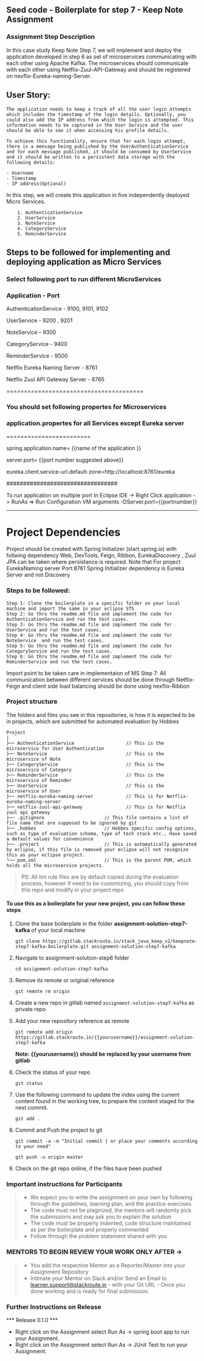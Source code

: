 ## Seed code - Boilerplate for step 7 - Keep Note Assignment
### Assignment Step Description
In this case study Keep Note Step 7, we will implement and deploy the application developed in step 6 as set of microservices communicating with each other using Apache Kafka.  The microservices should communicate with each other using Netflix-Zuul-API-Gateway and should be registered on nexflix-Eureka-naming-Server.

## User Story:
```
The application needs to keep a track of all the user login attempts which includes the timestamp of the login details. Optionally, you could also add the IP address from which the login is attempted. This information needs to be captured in the User Service and the user should be able to see it when accessing his profile details. 

To achieve this functionality, ensure that for each login attempt, there is a meesage being published by the UserAuthenticationService and for each message published, it should be consumed by UserService and it should be written to a persistent data storage with the following details:

- Username
- Timestamp
- IP address(Optional)
```

In this step, we will create this application in five independently deployed  Micro Services. 

        1. AuthenticationService
        2. UserService
        3. NoteService
        4. CategoryService
        5. ReminderService
        
 ## Steps to be followed for implementing  and deploying application as Micro Services 
 

 ### Select following port to run different MicroServices

### Application		     -		Port
AuthenticationService	- 		9100, 9101, 9102

UserService			-		9200 , 9201

NoteService		-			9300

CategoryService	-			9400 

ReminderService		-			9500 

Netflix Eureka Naming Server -	8761 

Netflix Zuul API Gateway Server	- 8765 

=======================================

### You should set following propertes for Microservices
### application.propertes for all Services except Eureka server 
========================

  spring.application.name= {{name of the application }}

  server.port=  {{port number suggested above}}

  eureka.client.service-url.default-zone=http://localhost:8761/eureka


  #################################

  To run application on multiple port 
  In Eclipse IDE ->  Right Click application  -> RunAs => Run Configuration 
  VM arguments 
   -DServer.port={{portnumber}}

  --------------------------------------
  Project Dependencies
  ============================
  Project should be created with Spring Initializer (start.spring.io) with follwing dependency
  Web, DevTools, Feign, Ribbon, EurekaDiscovery , Zuul
  JPA can be taken where persistance is required. 
  Note that  For project EurekaNaming server 
  Port:8761
  Spring Initializer dependency is Eureka Server and not Discovery 
### Steps to be followed:
    Step 1: Clone the boilerplate in a specific folder on your local machine and import the same in your eclipse STS
    Step 2: Go thru the readme.md file and implement the code for AuthenticationService and run the test cases.
    Step 3: Go thru the readme.md file and implement the code for UserService and run the test cases.
    Step 4: Go thru the readme.md file and implement the code for NoteService  and run the test cases.
    Step 5: Go thru the readme.md file and implement the code for CategoryService and run the test cases.
    Step 6: Go thru the readme.md file and implement the code for ReminderService and run the test cases.
Import point to be taken care in implementaion of MS
Step 7: All communication between different services should be done through Netflix-Feign and client side load balancing should be done using nexflix-Ribbon 
### Project structure
The folders and files you see in this repositories, is how it is expected to be in projects, which are submitted for automated evaluation by Hobbes

    Project
	|
	├── AuthenticationService                   // This is the microservice for User Authentication
	├── NoteService                             // This is the microservice of Note   
	├── CategoryService                         // This is the microservice of Category   
	├── ReminderService                         // This is the microservice of Reminder   
	├── UserService                             // This is the microservice of User   
	├── netflix-eureka-naming-server            // This is for Netflix-eureka-naming-server   
	├── netflix-zuul-api-gateway                // This is for Netflix zuul api gateway
	├── .gitignore			            // This file contains a list of file name that are supposed to be ignored by git 
	├── .hobbes   			            // Hobbes specific config options, such as type of evaluation schema, type of tech stack etc., Have saved a default values for convenience
	├── .project			            // This is automatically generated by eclipse, if this file is removed your eclipse will not recognize this as your eclipse project. 
	└── pom.xml 			            // This is the parent POM, which holds all the microservice projects.

> PS: All lint rule files are by default copied during the evaluation process, however if need to be customizing, you should copy from this repo and modify in your project repo


#### To use this as a boilerplate for your new project, you can follow these steps

1. Clone the base boilerplate in the folder **assignment-solution-step7-kafka** of your local machine
     
    `git clone https://gitlab.stackroute.in/stack_java_keep_v2/keepnote-step7-kafka-boilerplate.git assignment-solution-step7-kafka`

2. Navigate to assignment-solution-step6 folder

    `cd assignment-solution-step7-kafka`

3. Remove its remote or original reference

     `git remote rm origin`

4. Create a new repo in gitlab named `assignment-solution-step7-kafka` as private repo

5. Add your new repository reference as remote

     `git remote add origin https://gitlab.stackroute.in/{{yourusername}}/assignment-solution-step7-kafka`

     **Note: {{yourusername}} should be replaced by your username from gitlab**

5. Check the status of your repo 
     
     `git status`            

6. Use the following command to update the index using the current content found in the working tree, to prepare the content staged for the next commit.

     `git add .`
 
7. Commit and Push the project to git

     `git commit -a -m "Initial commit | or place your comments according to your need"`

     `git push -u origin master`

8. Check on the git repo online, if the files have been pushed

### Important instructions for Participants
> - We expect you to write the assignment on your own by following through the guidelines, learning plan, and the practice exercises
> - The code must not be plagirized, the mentors will randomly pick the submissions and may ask you to explain the solution
> - The code must be properly indented, code structure maintained as per the boilerplate and properly commented
> - Follow through the problem statement shared with you

### MENTORS TO BEGIN REVIEW YOUR WORK ONLY AFTER ->
> - You add the respective Mentor as a Reporter/Master into your Assignment Repository
> - Intimate your Mentor on Slack and/or Send an Email to learner.support@stackroute.in - with your Git URL - Once you done working and is ready for final submission.


### Further Instructions on Release

*** Release 0.1.0 ***

- Right click on the Assignment select Run As -> spring boot app to run your Assignment.
- Right click on the Assignment select Run As -> JUnit Test to run your Assignment.
